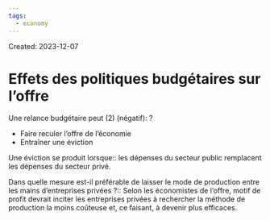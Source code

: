 ```yaml
---
tags:
  - economy
---
```

Created: 2023-12-07

# Effets des politiques budgétaires sur l’offre
Une relance budgétaire peut (2) (négatif):
?
- Faire reculer l’offre de l’économie
- Entraîner une éviction

Une éviction se produit lorsque:: les dépenses du secteur public remplacent les dépenses du secteur privé.

Dans quelle mesure est-il préférable de laisser le mode de production entre les mains d’entreprises privées ?:: Selon les économistes de l’offre, motif de profit devrait inciter les entreprises privées à rechercher la méthode de production la moins coûteuse et, ce faisant, à devenir plus efficaces.